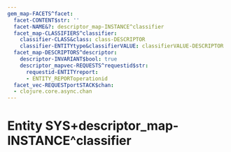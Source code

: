 ```yaml
---
gem_map-FACETS^facet:
  facet-CONTENT$str: ''
  facet-NAME&?: descriptor_map-INSTANCE^classifier
  facet_map-CLASSIFIERS^classifier:
    classifier-CLASS&class: class-DESCRIPTOR
    classifier-ENTITYtype&classifierVALUE: classifierVALUE-DESCRIPTOR
  facet_map-DESCRIPTORS^descriptor:
    descriptor-INVARIANT$bool: true
    descriptor_mapvec-REQUESTS^requestid$str:
      requestid-ENTITYreport:
      - ENTITY_REPORToperationid
  facet_vec-REQUESTportSTACK$chan:
  - clojure.core.async.chan
---
```

# Entity SYS+descriptor_map-INSTANCE^classifier

